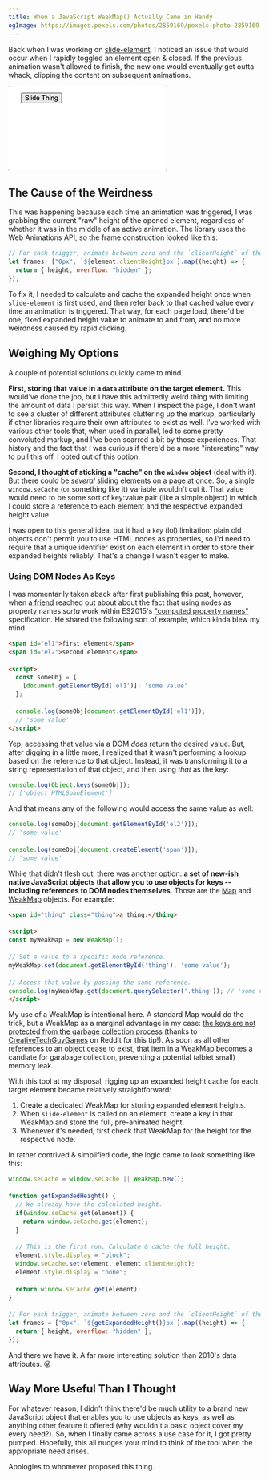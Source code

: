 ```yaml
---
title: When a JavaScript WeakMap() Actually Came in Handy
ogImage: https://images.pexels.com/photos/2859169/pexels-photo-2859169.jpeg?auto=compress&cs=tinysrgb&dpr=3&h=750&w=1200
---
```


Back when I was working on [slide-element](https://github.com/alexmacarthur/slide-element), I noticed an issue that would occur when I rapidly toggled an element open & closed. If the previous animation wasn't allowed to finish, the new one would eventually get outta whack, clipping the content on subsequent animations.

![slide-element-bad.gif](./slide-element-bad.gif)

## The Cause of the Weirdness

This was happening because each time an animation was triggered, I was grabbing the current "raw" height of the opened element, regardless of whether it was in the middle of an active animation. The library uses the Web Animations API, so the frame construction looked like this:

```jsx
// For each trigger, animate between zero and the `clientHeight` of the element.
let frames: ["0px", `${element.clientHeight}px`].map((height) => {
  return { height, overflow: "hidden" };
});
```

To fix it, I needed to calculate and cache the expanded height once when `slide-element` is first used, and then refer back to that cached value every time an animation is triggered. That way, for each page load, there'd be one, fixed expanded height value to animate to and from, and no more weirdness caused by rapid clicking.

## Weighing My Options

A couple of potential solutions quickly came to mind.

**First, storing that value in a `data` attribute on the target element.** This would've done the job, but I have this admittedly weird thing with limiting the amount of data I persist this way. When I inspect the page, I don't want to see a cluster of different attributes cluttering up the markup, particularly if other libraries require their own attributes to exist as well. I've worked with various other tools that, when used in parallel, led to some pretty convoluted markup, and I've been scarred a bit by those experiences. That history and the fact that I was curious if there'd be a more "interesting" way to pull this off, I opted out of this option.

**Second, I thought of sticking a "cache" on the `window` object** (deal with it). But there could be _several_ sliding elements on a page at once. So, a single `window.seCache` (or something like it) variable wouldn't cut it. That value would need to be some sort of key:value pair (like a simple object) in which I could store a reference to each element and the respective expanded height value.

I was open to this general idea, but it had a `key` (lol) limitation: plain old objects don't permit you to use HTML nodes as properties, so I'd need to require that a unique identifier exist on each element in order to store their expanded heights reliably. That's a change I wasn't eager to make.

### Using DOM Nodes As Keys

I was momentarily taken aback after first publishing this post, however, when [a friend](https://www.quickwinswithcode.com/) reached out about about the fact that using nodes as property names _sorta_ work within ES2015's ["computed property names"](https://developer.mozilla.org/en-US/docs/Web/JavaScript/Reference/Operators/Object_initializer#computed_property_names) specification. He shared the following sort of example, which kinda blew my mind.

```html
<span id="el1">first element</span>
<span id="el2">second element</span>

<script>
  const someObj = {
    [document.getElementById('el1')]: 'some value'
  };

  console.log(someObj[document.getElementById('el1')]);
  // 'some value'
</script>
```

Yep, accessing that value via a DOM _does_ return the desired value. But, after digging in a little more, I realized that it wasn't performing a lookup based on the reference to that object. Instead, it was transforming it to a string representation of that object, and then using _that_ as the key:

```js
console.log(Object.keys(someObj));
// ['object HTMLSpanElement']
```

And that means any of the following would access the same value as well:

```js
console.log(someObj[document.getElementById('el2')]);
// 'some value'

console.log(someObj[document.createElement('span')]);
// 'some value'
```

While that didn't flesh out, there was another option: **a set of new-ish native JavaScript objects that allow you to use objects for keys -- including references to DOM nodes themselves**. Those are the [Map](https://developer.mozilla.org/en-US/docs/Web/JavaScript/Reference/Global_Objects/Map) and [WeakMap](https://developer.mozilla.org/en-US/docs/Web/JavaScript/Reference/Global_Objects/WeakMap) objects. For example:

```html
<span id="thing" class="thing">a thing.</thing>

<script>
const myWeakMap = new WeakMap();

// Set a value to a specific node reference.
myWeakMap.set(document.getElementById('thing'), 'some value');

// Access that value by passing the same reference.
console.log(myWeakMap.get(document.querySelector('.thing')); // 'some value'
</script>
```

My use of a WeakMap is intentional here. A standard Map would do the trick, but a WeakMap as a marginal advantage in my case: [the keys are not protected from the garbage collection process](https://developer.mozilla.org/en-US/docs/Web/JavaScript/Guide/Keyed_collections#weakmap_object) (thanks to [CreativeTechGuyGames](https://www.reddit.com/user/CreativeTechGuyGames/) on Reddit for this tip!). As soon as all other references to an object cease to exist, that item in a WeakMap becomes a candiate for garabage collection, preventing a potential (albiet small) memory leak.

With this tool at my disposal, rigging up an expanded height cache for each target element became relatively straightforward:

1. Create a dedicated WeakMap for storing expanded element heights.
2. When `slide-element` is called on an element, create a key in that WeakMap and store the full, pre-animated height.
3. Whenever it's needed, first check that WeakMap for the height for the respective node.

In rather contrived & simplified code, the logic came to look something like this:

```javascript
window.seCache = window.seCache || WeakMap.new();

function getExpandedHeight() {
  // We already have the calculated height.
  if(window.seCache.get(element)) {
    return window.seCache.get(element);
  }

  // This is the first run. Calculate & cache the full height.
  element.style.display = "block";
  window.seCache.set(element, element.clientHeight);
  element.style.display = "none";

  return window.seCache.get(element);
}

// For each trigger, animate between zero and the `clientHeight` of the element.
let frames = ["0px", `${getExpandedHeight()}px`].map((height) => {
  return { height, overflow: "hidden" };
});
```

And there we have it. A far more interesting solution than 2010's data attributes. 😜

## Way More Useful Than I Thought

For whatever reason, I didn't think there'd be much utility to a brand new JavaScript object that enables you to use objects as keys, as well as anything other feature it offered (why wouldn't a basic object cover my every need?). So, when I finally came across a use case for it, I got pretty pumped. Hopefully, this all nudges your mind to think of the tool when the appropriate need arises.

Apologies to whomever proposed this thing.
